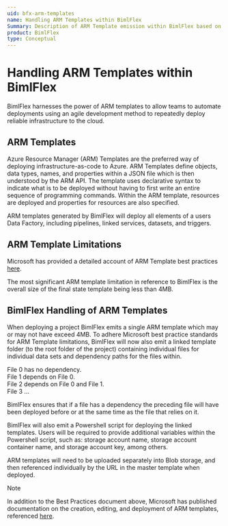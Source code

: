 ```yaml
---
uid: bfx-arm-templates
name: Handling ARM Templates within BimlFlex
Summary: Description of ARM Template emission within BimlFlex based on Azure size restriction(s)
product: BimlFlex
type: Conceptual
---
```


# Handling ARM Templates within BimlFlex

BimlFlex harnesses the power of ARM templates to allow teams to automate deployments using an agile development method to repeatedly deploy reliable infrastructure to the cloud.

## ARM Templates

Azure Resource Manager (ARM) Templates are the preferred way of deploying infrastructure-as-code to Azure.
ARM Templates define objects, data types, names, and properties within a JSON file which is then understood by the ARM API.
The template uses declarative syntax to indicate what is to be deployed without having to first write an entire sequence of programming commands.
Within the ARM template, resources are deployed and properties for resources are also specified.

ARM templates generated by BimlFlex will deploy all elements of a users Data Factory, including pipelines, linked services, datasets, and triggers.

## ARM Template Limitations

Microsoft has provided a detailed account of ARM Template best practices [here](https://docs.microsoft.com/en-us/azure/azure-resource-manager/templates/template-best-practices).

The most significant ARM template limitation in reference to BimlFlex is the overall size of the final state template being less than 4MB.

## BimlFlex Handling of ARM Templates

When deploying a project BimlFlex emits a single ARM template which may or may not have exceed 4MB.
To adhere Microsoft best practice standards for ARM Template limitations, BimlFlex will now also emit a linked template folder (to the root folder of the project) containing individual files for individual data sets and dependency paths for the files within.

File 0 has no dependency.  
File 1 depends on File 0.  
File 2 depends on File 0 and File 1.  
File 3 ...  

BimlFlex ensures that if a file has a dependency the preceding file will have been deployed before or at the same time as the file that relies on it.

BimlFlex will also emit a Powershell script for deploying the linked templates.
Users will be required to provide additional variables within the Powershell script, such as: storage account name, storage account container name, and storage account key, among others.

ARM templates will need to be uploaded separately into Blob storage, and then referenced individually by the URL in the master template when deployed.

> [!NOTE]
> In addition to the Best Practices document above, Microsoft has published documentation on the creation, editing, and deployment of ARM templates, referenced [here](https://docs.microsoft.com/en-us/azure/azure-resource-manager/templates/quickstart-create-templates-use-the-portal).